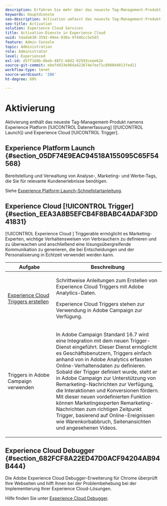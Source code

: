 ```yaml
---
description: Erfahren Sie mehr über das neueste Tag-Management-Produkt namens Experience Platform Launch.
keywords: Hauptdienste
seo-description: Activation umfasst das neueste Tag-Management-Produkt namens Experience Platform Launch. Dynamic Tag Management (DTM) und Triggers.
seo-title: Activation
solution: Experience Cloud Services
title: Activation-Dienste in Experience Cloud
uuid: 54ada638-3592-49ee-930a-9f44bcc5e5d3
feature: Admin Console
topic: Administration
role: Administrator
level: Experienced
exl-id: d57f168b-6beb-48f2-b0d2-92593ceee62e
source-git-commit: ebefd433e96da422674e7ee71c8988d4011fed11
workflow-type: tm+mt
source-wordcount: '266'
ht-degree: 60%

---
```


# Aktivierung

Aktivierung enthält das neueste Tag-Management-Produkt namens Experience Platform [!UICONTROL Datenerfassung] ([!UICONTROL Launch]) und Experience Cloud [!UICONTROL Trigger].

## Experience Platform Launch {#section_05DF74E9EAC94518A155095C65F54568}

Bereitstellung und Verwaltung von Analyse-, Marketing- und Werbe-Tags, die Sie für relevante Kundenerlebnisse benötigen.

Siehe [Experience Platform Launch-Schnellstartanleitung](https://experienceleague.adobe.com/docs/launch/using/get-started/quick-start.html?lang=en).

<!-- ## Dynamic Tag Management {#section_C7E000EEF3E6459FB4B6D4A8960DD8F0}

To launch Dynamic Tag Management, click **[!UICONTROL Activation]** and send a request to the Adobe provisioning team. You should receive your login credentials within one to two business days. 

<table id="table_3241FF7CA0B242BFAFC68362A62AA0C7"> 
 <thead> 
  <tr> 
   <th colname="col1" class="entry"> Task </th> 
   <th colname="col2" class="entry"> Description </th> 
  </tr> 
 </thead>
 <tbody> 
  <tr> 
   <td colname="col1"> <p> <a href="https://docs.adobe.com/content/help/en/dtm/using/tools/analytics-dtm.html" format="html" scope="external"> Deploy Adobe Analytics </a> </p> </td> 
   <td colname="col2"> <p> Step-by-step instructions to add Adobe Analytics using Adobe Dynamic Tag Management </p> </td> 
  </tr> 
  <tr> 
   <td colname="col1"> <p> <a href="https://docs.adobe.com/content/help/en/id-service/using/implementation-guides/implementation-guides.html" format="html" scope="external"> Implementation Guides for Experience Cloud ID Service </a> </p> </td> 
   <td colname="col2"> <p>The Experience Cloud ID Service enables core functionality across Experience Cloud solutions (including Customer Attributes, audience sharing, and triggers). Adobe strongly recommends implementing the ID service and take advantage of these features. </p> </td> 
  </tr> 
  <tr> 
   <td colname="col1"> <p> <a href="https://docs.adobe.com/content/help/en/dtm/using/dtm-home.html" format="https" scope="external"> Dynamic Tag Management Product Documentation </a> </p> </td> 
   <td colname="col2"> <p>Learn more about deploying Experience Cloud solutions with Dynamic Tag Management. </p> </td>
  </tr> 
 </tbody> 
</table>

If you want help implementing dynamic tag management we encourage you to contact your Account Manager for information on Adobe Global Services offerings, or implementation partner offerings. Please also feel free to contact us at [@AdobeExpCare](https://twitter.com/AdobeExpCare) with hashtag #DTM. -->

## Experience Cloud [!UICONTROL Trigger] {#section_EEA3A8B5EFCB4F8BABC4ADAF3DD41831}

[!UICONTROL Experience Cloud ] Triggerable ermöglicht es Marketing-Experten, wichtige Verhaltensweisen von Verbrauchern zu definieren und zu überwachen und anschließend eine lösungsübergreifende Kommunikation zu generieren, die bei Entscheidungen und der Personalisierung in Echtzeit verwendet werden kann.

<table id="table_AF6842470172429EA97C9B02163BD0C3"> 
 <thead> 
  <tr> 
   <th colname="col1" class="entry"> Aufgabe </th>
   <th colname="col2" class="entry"> Beschreibung </th>
  </tr> 
 </thead>
 <tbody> 
  <tr> 
   <td colname="col1"> <p> <a href="triggers.md#concept_887B30241B3E4DB0A2553B2996E2D4FB" format="dita" scope="local"> Experience Cloud Triggers erstellen </a> </p> </td> 
   <td colname="col2"> <p> Schrittweise Anleitungen zum Erstellen von Experience Cloud Triggers mit Adobe Analytics-Daten. </p> <p>Experience Cloud Triggers stehen zur Verwendung in Adobe Campaign zur Verfügung. </p> </td>
  </tr>
  <tr> 
   <td colname="col1"> <p>Triggers in Adobe Campaign verwenden </p> </td> 
   <td colname="col2"> <p> In Adobe Campaign Standard 16.7 wird eine Integration mit dem neuen Trigger-Dienst eingeführt. Dieser Dienst ermöglicht es Geschäftsbenutzern, Triggers einfach anhand von in Adobe Analytics erfassten Online-Verhaltensdaten zu definieren. Sobald der Trigger definiert wurde, steht er in Adobe Campaign zur Unterstützung von Remarketing-Nachrichten zur Verfügung, die Interaktionen und Konversionen fördern. Mit dieser neuen vordefinierten Funktion können Marketingexperten Remarketing-Nachrichten zum richtigen Zeitpunkt Trigger, basierend auf Online-Ereignissen wie Warenkorbabbruch, Seitenansichten und angesehenen Videos. </p> </td>
  </tr>
 </tbody>
</table>


## Experience Cloud Debugger {#section_682FCF8A22ED47D0ACF94204AB94B444}

Die Adobe Experience Cloud Debugger-Erweiterung für Chrome überprüft Ihre Webseiten und hilft Ihnen bei der Problembehebung bei der Implementierung Ihrer Experience Cloud-Lösungen.

Hilfe finden Sie unter [Experience Cloud Debugger](https://experienceleague.adobe.com/docs/debugger/using/experience-cloud-debugger.html?lang=de).
